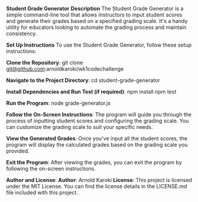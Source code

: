 **Student Grade Generator**
**Description**
The Student Grade Generator is a simple command-line tool that allows instructors to input student scores and generate their grades based on a specified grading scale. It's a handy utility for educators looking to automate the grading process and maintain consistency.

**Set Up Instructions**
To use the Student Grade Generator, follow these setup instructions:

**Clone the Repository**: 
git clone git@github.com:arnoldkaroki/wk1codechallenge

**Navigate to the Project Directory**:
cd student-grade-generator

**Install Dependencies and Run Test (if required)**:
npm install
npm test

**Run the Program**:
node grade-generator.js

**Follow the On-Screen Instructions**:
The program will guide you through the process of inputting student scores and configuring the grading scale. You can customize the grading scale to suit your specific needs.

**View the Generated Grades**:
Once you've input all the student scores, the program will display the calculated grades based on the grading scale you provided.

**Exit the Program**:
After viewing the grades, you can exit the program by following the on-screen instructions.

**Author and License**:
**Author**: Arnold Karoki
**License**: This project is licensed under the MIT License. You can find the license details in the LICENSE.md file included with this project.
